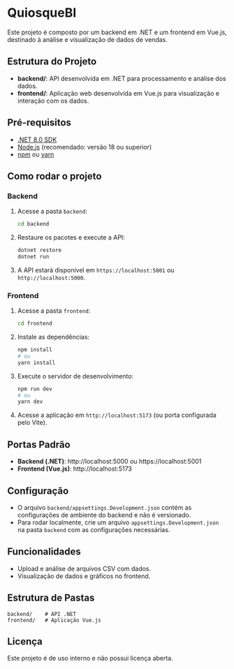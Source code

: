 # QuiosqueBI

Este projeto é composto por um backend em .NET e um frontend em Vue.js, destinado à análise e visualização de dados de vendas.

## Estrutura do Projeto

- **backend/**: API desenvolvida em .NET para processamento e análise dos dados.
- **frontend/**: Aplicação web desenvolvida em Vue.js para visualização e interação com os dados.

## Pré-requisitos

- [.NET 8.0 SDK](https://dotnet.microsoft.com/download)
- [Node.js](https://nodejs.org/) (recomendado: versão 18 ou superior)
- [npm](https://www.npmjs.com/) ou [yarn](https://yarnpkg.com/)

## Como rodar o projeto

### Backend

1. Acesse a pasta `backend`:
   ```sh
   cd backend
   ```
2. Restaure os pacotes e execute a API:
   ```sh
   dotnet restore
   dotnet run
   ```
3. A API estará disponível em `https://localhost:5001` ou `http://localhost:5000`.

### Frontend

1. Acesse a pasta `frontend`:
   ```sh
   cd frontend
   ```
2. Instale as dependências:
   ```sh
   npm install
   # ou
   yarn install
   ```
3. Execute o servidor de desenvolvimento:
   ```sh
   npm run dev
   # ou
   yarn dev
   ```
4. Acesse a aplicação em `http://localhost:5173` (ou porta configurada pelo Vite).

## Portas Padrão

- **Backend (.NET)**: http://localhost:5000 ou https://localhost:5001
- **Frontend (Vue.js)**: http://localhost:5173

## Configuração

- O arquivo `backend/appsettings.Development.json` contém as configurações de ambiente do backend e não é versionado.
- Para rodar localmente, crie um arquivo `appsettings.Development.json` na pasta `backend` com as configurações necessárias.

## Funcionalidades

- Upload e análise de arquivos CSV com dados.
- Visualização de dados e gráficos no frontend.

## Estrutura de Pastas

```
backend/    # API .NET
frontend/   # Aplicação Vue.js
```

## Licença

Este projeto é de uso interno e não possui licença aberta.
